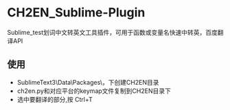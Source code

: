 # CH2EN_Sublime-Plugin
Sublime_test划词中文转英文工具插件，可用于函数或变量名快速中转英，百度翻译API

## 使用
  - SublimeText3\Data\Packages\，下创建CH2EN目录
  - ch2en.py和对应平台的keymap文件复制到CH2EN目录下
  - 选中要翻译的部分,按 Ctrl+T
